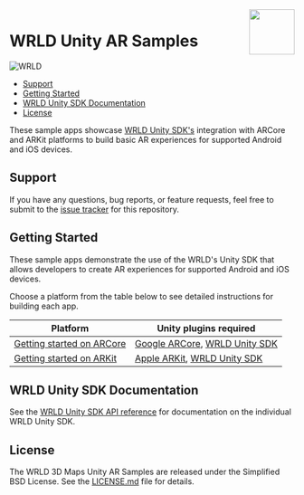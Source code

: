 <a href="http://www.wrld3d.com/">
<img src="http://cdn2.eegeo.com/wp-content/uploads/2017/04/WRLD_Blue.png"  align="right" height="80px" />
</a>

# WRLD Unity AR Samples

![WRLD](http://cdn2.eegeo.com/wp-content/uploads/2017/04/screenselection01.png)

* [Support](#support)
* [Getting Started](#getting-started)
* [WRLD Unity SDK Documentation](#wrld-sdk-documentation)
* [License](#license)

These sample apps showcase [WRLD Unity SDK's](http://www.wrld3d.com/) integration with ARCore and ARKit platforms to build basic AR experiences for supported Android and iOS devices.

## Support

If you have any questions, bug reports, or feature requests, feel free to submit to the [issue tracker](https://github.com/wrld3d/wrld-unity-ar-samples/issues) for this repository.

## Getting Started

These sample apps demonstrate the use of the WRLD's Unity SDK that allows developers to create AR experiences for supported Android and iOS devices.

Choose a platform from the table below to see detailed instructions for building each app.

Platform                                        | Unity plugins required        
------------------------------------------------|-------------------
[Getting started on ARCore](#)   | [Google ARCore](https://github.com/google-ar/arcore-unity-sdk), [WRLD Unity SDK](https://www.assetstore.unity3d.com/en/#!/content/86284)
[Getting started on ARKit](#)           | [Apple ARKit](https://www.assetstore.unity3d.com/en/#!/content/92515), [WRLD Unity SDK](https://www.assetstore.unity3d.com/en/#!/content/86284) 

## WRLD Unity SDK Documentation

See the [WRLD Unity SDK API reference](https://wrld3d.com/unity/latest/docs/api/) for documentation on the individual WRLD Unity SDK.

## License

The WRLD 3D Maps Unity AR Samples are released under the Simplified BSD License. See the [LICENSE.md](https://github.com/wrld3d/wrld-unity-ar-samples/blob/master/LICENSE) file for details.
